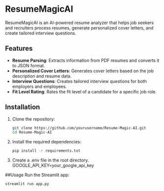 # ResumeMagicAI

ResumeMagicAI is an AI-powered resume analyzer that helps job seekers and recruiters process resumes, generate personalized cover letters, and create tailored interview questions.

## Features

- **Resume Parsing**: Extracts information from PDF resumes and converts it to JSON format.
- **Personalized Cover Letters**: Generates cover letters based on the job description and resume data.
- **Interview Questions**: Creates tailored interview questions for both employers and employees.
- **Fit Level Rating**: Rates the fit level of a candidate for a specific job role.

## Installation

1. Clone the repository:
   ```sh
   git clone https://github.com/yourusername/Resume-Magic-AI.git
   cd Resume-Magic-AI

2. Install the required dependencies:
   ```sh
   pip install -r requirements.txt

3. Create a .env file in the root directory.
   GOOGLE_API_KEY=your_google_api_key

##Usage
Run the Streamlit app:
```sh
streamlit run app.py
